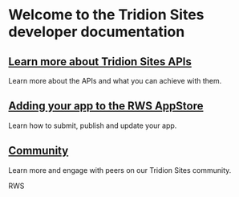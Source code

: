 # Welcome to the Tridion Sites developer documentation

## [Learn more about Tridion Sites APIs](apiconcepts/overview.md) 
Learn more about the APIs and what you can achieve with them.

## [Adding your app to the RWS AppStore](articles/addingapps.md)
Learn how to submit, publish and update your app.

## [Community](https://community.sdl.com/product-groups/tridion/tridion-sites/)
Learn more and engage with peers on our Tridion Sites community.

RWS
